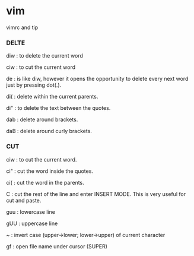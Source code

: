# vim
vimrc and tip

### DELTE

diw : to delete the current word 

ciw : to cut the current word 

de  : is like diw, however it opens the opportunity to delete every next word just by pressing dot(.).

di( : delete within the current parents.

di" : to delete the text between the quotes.

dab : delete around brackets.

daB : delete around curly brackets.

### CUT 
 
ciw : to cut the current word.

ci" : cut the word inside the quotes.

ci( : cut the word in the parents.

C   : cut the rest of the line and enter INSERT MODE. This is very useful for cut and paste.


guu : lowercase line

gUU : uppercase line

~   : invert case (upper->lower; lower->upper) of current character

gf  : open file name under cursor (SUPER)
